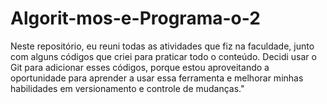 # Algorit-mos-e-Programa-o-2

Neste repositório, eu reuni todas as atividades que fiz na faculdade, junto com alguns códigos que criei para praticar todo o conteúdo. Decidi usar o Git para adicionar esses códigos, porque estou aproveitando a oportunidade para aprender a usar essa ferramenta e melhorar minhas habilidades em versionamento e controle de mudanças."

